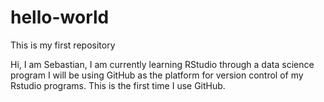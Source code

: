 # hello-world
This is my first repository

Hi, I am Sebastian, I am currently learning RStudio through a data science program
I will be using GitHub as the platform for version control of my Rstudio programs.
This is the first time I use GitHub.
